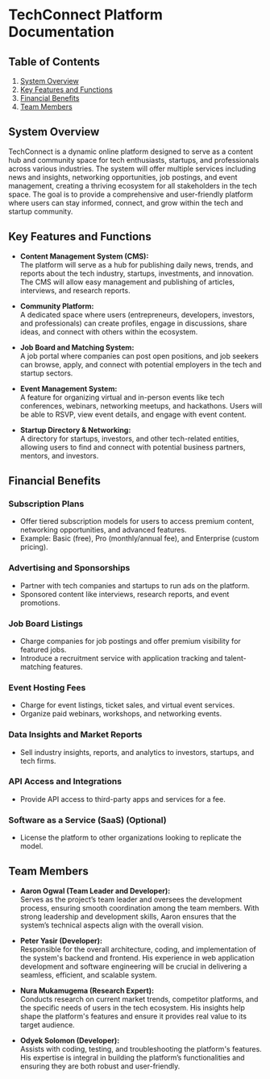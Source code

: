 # TechConnect Platform Documentation

## Table of Contents
1. [System Overview](#system-overview)
2. [Key Features and Functions](#key-features-and-functions)
3. [Financial Benefits](#financial-benefits)
4. [Team Members](#team-members)

## System Overview
TechConnect is a dynamic online platform designed to serve as a content hub and community space for tech enthusiasts, startups, and professionals across various industries. The system will offer multiple services including news and insights, networking opportunities, job postings, and event management, creating a thriving ecosystem for all stakeholders in the tech space. The goal is to provide a comprehensive and user-friendly platform where users can stay informed, connect, and grow within the tech and startup community.

## Key Features and Functions
- **Content Management System (CMS):**  
    The platform will serve as a hub for publishing daily news, trends, and reports about the tech industry, startups, investments, and innovation. The CMS will allow easy management and publishing of articles, interviews, and research reports.

- **Community Platform:**  
    A dedicated space where users (entrepreneurs, developers, investors, and professionals) can create profiles, engage in discussions, share ideas, and connect with others within the ecosystem.

- **Job Board and Matching System:**  
    A job portal where companies can post open positions, and job seekers can browse, apply, and connect with potential employers in the tech and startup sectors.

- **Event Management System:**  
    A feature for organizing virtual and in-person events like tech conferences, webinars, networking meetups, and hackathons. Users will be able to RSVP, view event details, and engage with event content.

- **Startup Directory & Networking:**  
    A directory for startups, investors, and other tech-related entities, allowing users to find and connect with potential business partners, mentors, and investors.

## Financial Benefits
### Subscription Plans
- Offer tiered subscription models for users to access premium content, networking opportunities, and advanced features.
- Example: Basic (free), Pro (monthly/annual fee), and Enterprise (custom pricing).

### Advertising and Sponsorships
- Partner with tech companies and startups to run ads on the platform.
- Sponsored content like interviews, research reports, and event promotions.

### Job Board Listings
- Charge companies for job postings and offer premium visibility for featured jobs.
- Introduce a recruitment service with application tracking and talent-matching features.

### Event Hosting Fees
- Charge for event listings, ticket sales, and virtual event services.
- Organize paid webinars, workshops, and networking events.

### Data Insights and Market Reports
- Sell industry insights, reports, and analytics to investors, startups, and tech firms.

### API Access and Integrations
- Provide API access to third-party apps and services for a fee.

### Software as a Service (SaaS) (Optional)
- License the platform to other organizations looking to replicate the model.

## Team Members
- **Aaron Ogwal (Team Leader and Developer):**  
    Serves as the project’s team leader and oversees the development process, ensuring smooth coordination among the team members. With strong leadership and development skills, Aaron ensures that the system’s technical aspects align with the overall vision.
    
- **Peter Yasir (Developer):**  
    Responsible for the overall architecture, coding, and implementation of the system's backend and frontend. His experience in web application development and software engineering will be crucial in delivering a seamless, efficient, and scalable system.


- **Nura Mukamugema (Research Expert):**  
    Conducts research on current market trends, competitor platforms, and the specific needs of users in the tech ecosystem. His insights help shape the platform's features and ensure it provides real value to its target audience.

- **Odyek Solomon (Developer):**  
    Assists with coding, testing, and troubleshooting the platform's features. His expertise is integral in building the platform’s functionalities and ensuring they are both robust and user-friendly.
